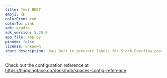 ```yaml
---
title: Test BERT
emoji: 🌖
colorFrom: red
colorTo: pink
sdk: gradio
sdk_version: 5.29.0
app_file: app.py
pinned: false
license: unknown
short_description: Uses Bert to generate labels for Stack Overflow posts
---
```


Check out the configuration reference at https://huggingface.co/docs/hub/spaces-config-reference